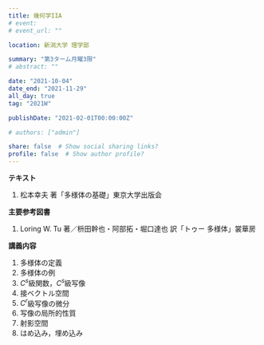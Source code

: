 ```yaml
---
title: 幾何学IIA
# event: 
# event_url: ""

location: 新潟大学 理学部

summary: "第3ターム月曜3限"
# abstract: ""

date: "2021-10-04"
date_end: "2021-11-29"
all_day: true
tag: "2021W"

publishDate: "2021-02-01T00:00:00Z"

# authors: ["admin"]

share: false  # Show social sharing links?
profile: false  # Show author profile?
---
```

**テキスト**

1. 松本幸夫 著「多様体の基礎」東京大学出版会

**主要参考図書**

1. Loring W. Tu 著／枡田幹也・阿部拓・堀口達也 訳「トゥー 多様体」裳華房

**講義内容**

1. 多様体の定義
2. 多様体の例
3. $C^s$級関数，$C^s$級写像
4. 接ベクトル空間
5. $C^r$級写像の微分
6. 写像の局所的性質
7. 射影空間
8. はめ込み，埋め込み
